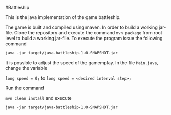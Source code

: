 #Battleship 

This is the java implementation of the game battleship. 

The game is built and compiled using maven. In order to build a working jar-file. Clone the repository and execute the command
`mvn package` from root level to build a working jar-file. To execute the program issue the following command 

`java -jar target/java-battleship-1.0-SNAPSHOT.jar `
  
 
 It is possible to adjust the speed of the gamemplay. In the file `Main.java`, change the variable 
 
 `long speed = 0;` to `long speed = <desired interval step>;`
 
 Run the command 
 
 `mvn clean install` and execute 
 
 `java -jar target/java-battleship-1.0-SNAPSHOT.jar `

 
  
